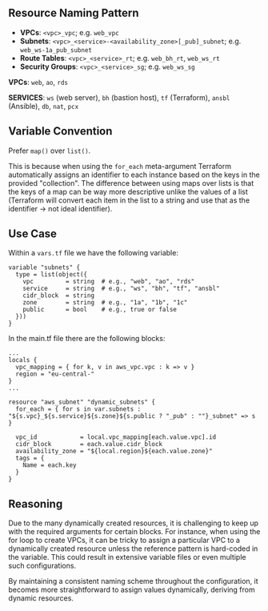 ## Resource Naming Pattern

- **VPCs**: `<vpc>_vpc`; e.g. `web_vpc`
- **Subnets**: `<vpc>_<service>-<availability_zone>[_pub]_subnet`; e.g. `web_ws-1a_pub_subnet`
- **Route Tables**: `<vpc>_<service>_rt`; e.g. `web_bh_rt`, `web_ws_rt`
- **Security Groups**: `<vpc>_<service>_sg`; e.g. `web_ws_sg`

**VPCs**: `web`, `ao`, `rds`

**SERVICES**: `ws` (web server), `bh` (bastion host), `tf` (Terraform), `ansbl` (Ansible), `db`, `nat`, `pcx`

## Variable Convention

Prefer `map()` over `list()`.

This is because when using the `for_each` meta-argument Terraform automatically assigns an identifier to each instance based on the keys in the provided "collection". The difference between using maps over lists is that the keys of a map can be way more descriptive unlike the values of a list (Terraform will convert each item in the list to a string and use that as the identifier → not ideal identifier).

## Use Case

Within a `vars.tf` file we have the following variable:

```hcl
variable "subnets" {
  type = list(object({
    vpc         = string  # e.g., "web", "ao", "rds"
    service     = string  # e.g., "ws", "bh", "tf", "ansbl"
    cidr_block  = string  
    zone        = string  # e.g., "1a", "1b", "1c"
    public      = bool    # e.g., true or false
  }))
}
```
In the main.tf file there are the following blocks:

```hcl
...
locals {
  vpc_mapping = { for k, v in aws_vpc.vpc : k => v }
  region = "eu-central-"
}
...

resource "aws_subnet" "dynamic_subnets" {
  for_each = { for s in var.subnets : "${s.vpc}_${s.service}${s.zone}${s.public ? "_pub" : ""}_subnet" => s }

  vpc_id            = local.vpc_mapping[each.value.vpc].id
  cidr_block        = each.value.cidr_block
  availability_zone = "${local.region}${each.value.zone}"
  tags = {
    Name = each.key
  }
}
```

## Reasoning

Due to the many dynamically created resources, it is challenging to keep up with the required arguments for certain blocks. For instance, when using the for loop to create VPCs, it can be tricky to assign a particular VPC to a dynamically created resource unless the reference pattern is hard-coded in the variable. This could result in extensive variable files or even multiple such configurations.

By maintaining a consistent naming scheme throughout the configuration, it becomes more straightforward to assign values dynamically, deriving from dynamic resources.
